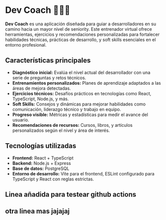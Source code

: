 # Dev Coach 🧑‍💻🚀

**Dev Coach** es una aplicación diseñada para guiar a desarrolladores en su camino hacia un mayor nivel de seniority. Este entrenador virtual ofrece herramientas, ejercicios y recomendaciones personalizadas para fortalecer habilidades técnicas, prácticas de desarrollo, y soft skills esenciales en el entorno profesional.

## Características principales

- **Diagnóstico inicial:** Evalúa el nivel actual del desarrollador con una serie de preguntas y retos técnicos.
- **Entrenamientos personalizados:** Planes de aprendizaje adaptados a las áreas de mejora detectadas.
- **Ejercicios técnicos:** Desafíos prácticos en tecnologías como React, TypeScript, Node.js, y más.
- **Soft Skills:** Consejos y dinámicas para mejorar habilidades como comunicación, liderazgo técnico y trabajo en equipo.
- **Progreso visible:** Métricas y estadísticas para medir el avance del usuario.
- **Recomendaciones de recursos:** Cursos, libros, y artículos personalizados según el nivel y área de interés.

## Tecnologías utilizadas

- **Frontend:** React + TypeScript
- **Backend:** Node.js + Express
- **Base de datos:** PostgreSQL
- **Entorno de desarrollo:** Vite para el frontend, ESLint configurado para TypeScript y React con reglas estrictas.

## Linea añadida para testear github actions

## otra linea mas jajajaj
